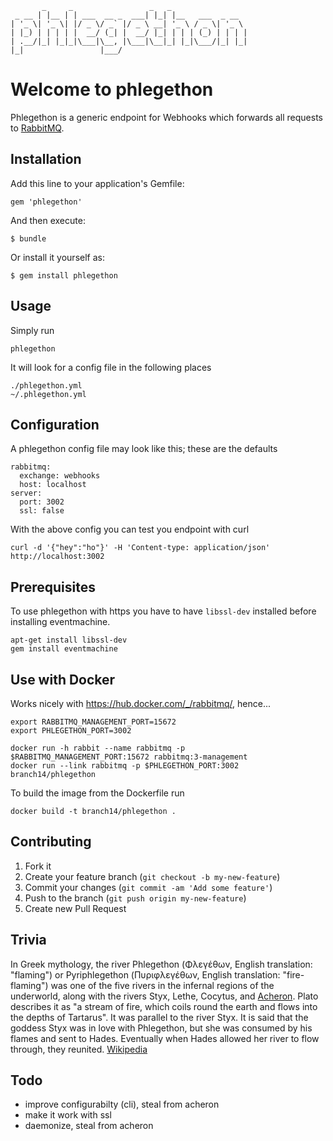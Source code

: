            _     _                 _   _
     _ __ | |__ | | ___  __ _  ___| |_| |__   ___  _ __
    | '_ \| '_ \| |/ _ \/ _` |/ _ \ __| '_ \ / _ \| '_ \
    | |_) | | | | |  __/ (_| |  __/ |_| | | | (_) | | | |
    | .__/|_| |_|_|\___|\__, |\___|\__|_| |_|\___/|_| |_|
    |_|                 |___/

Welcome to phlegethon
=====================

Phlegethon is a generic endpoint for Webhooks which forwards all
requests to [RabbitMQ](https://www.rabbitmq.com/).


## Installation

Add this line to your application's Gemfile:

    gem 'phlegethon'

And then execute:

    $ bundle

Or install it yourself as:

    $ gem install phlegethon


## Usage

Simply run

    phlegethon

It will look for a config file in the following places

    ./phlegethon.yml
    ~/.phlegethon.yml


## Configuration

A phlegethon config file may look like this; these are the defaults

    rabbitmq:
      exchange: webhooks
      host: localhost
    server:
      port: 3002
      ssl: false


With the above config you can test you endpoint with curl

    curl -d '{"hey":"ho"}' -H 'Content-type: application/json' http://localhost:3002


## Prerequisites

To use phlegethon with https you have to have `libssl-dev` installed
before installing eventmachine.

    apt-get install libssl-dev
    gem install eventmachine


## Use with Docker

Works nicely with https://hub.docker.com/_/rabbitmq/, hence...

    export RABBITMQ_MANAGEMENT_PORT=15672
    export PHLEGETHON_PORT=3002

    docker run -h rabbit --name rabbitmq -p $RABBITMQ_MANAGEMENT_PORT:15672 rabbitmq:3-management
    docker run --link rabbitmq -p $PHLEGETHON_PORT:3002 branch14/phlegethon

To build the image from the Dockerfile run

    docker build -t branch14/phlegethon .

## Contributing

1. Fork it
2. Create your feature branch (`git checkout -b my-new-feature`)
3. Commit your changes (`git commit -am 'Add some feature'`)
4. Push to the branch (`git push origin my-new-feature`)
5. Create new Pull Request


## Trivia

In Greek mythology, the river Phlegethon (Φλεγέθων, English
translation: "flaming") or Pyriphlegethon (Πυριφλεγέθων, English
translation: "fire-flaming") was one of the five rivers in the
infernal regions of the underworld, along with the rivers Styx, Lethe,
Cocytus, and [Acheron](http://github.com/branch14/acheron). Plato
describes it as "a stream of fire, which coils round the earth and
flows into the depths of Tartarus". It was parallel to the river
Styx. It is said that the goddess Styx was in love with Phlegethon,
but she was consumed by his flames and sent to Hades. Eventually when
Hades allowed her river to flow through, they
reunited. [Wikipedia](https://en.wikipedia.org/wiki/Phlegethon)


## Todo

* improve configurabilty (cli), steal from acheron
* make it work with ssl
* daemonize, steal from acheron
